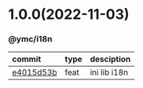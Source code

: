 <a name="1.0.0"></a>
# 1.0.0(2022-11-03)
### @ymc/i18n
commit|type|desciption
:----|:----|:----
[e4015d53b](https://github.com/ymc-github/js-idea/commit/6e4015d53b18ebd2dc511b5db550f87268c84b6a)|feat|ini lib i18n